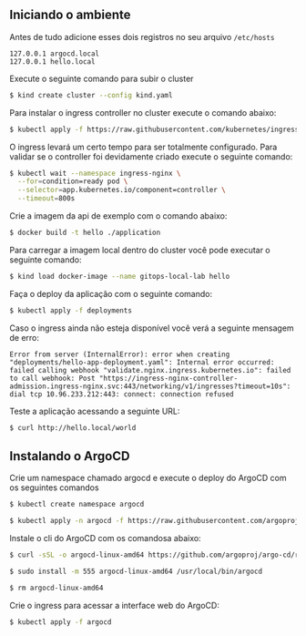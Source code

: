 ## Iniciando o ambiente

Antes de tudo adicione esses dois registros no seu arquivo `/etc/hosts`

```
127.0.0.1 argocd.local
127.0.0.1 hello.local
```

Execute o seguinte comando para subir o cluster

```bash
$ kind create cluster --config kind.yaml
```

Para instalar o ingress controller no cluster execute o comando abaixo:

```bash
$ kubectl apply -f https://raw.githubusercontent.com/kubernetes/ingress-nginx/main/deploy/static/provider/kind/deploy.yaml
```

O ingress levará um certo tempo para ser totalmente configurado. Para validar se o controller foi devidamente criado execute o seguinte comando:

```bash
$ kubectl wait --namespace ingress-nginx \
  --for=condition=ready pod \
  --selector=app.kubernetes.io/component=controller \
  --timeout=800s
```

Crie a imagem da api de exemplo com o comando abaixo:

```bash
$ docker build -t hello ./application
```

Para carregar a imagem local dentro do cluster você pode executar o seguinte comando:

```bash
$ kind load docker-image --name gitops-local-lab hello
```

Faça o deploy da aplicação com o seguinte comando:

```bash
$ kubectl apply -f deployments
```

Caso o ingress ainda não esteja disponível você verá a seguinte mensagem de erro:

```
Error from server (InternalError): error when creating "deployments/hello-app-deployment.yaml": Internal error occurred: failed calling webhook "validate.nginx.ingress.kubernetes.io": failed to call webhook: Post "https://ingress-nginx-controller-admission.ingress-nginx.svc:443/networking/v1/ingresses?timeout=10s": dial tcp 10.96.233.212:443: connect: connection refused
```

Teste a aplicação acessando a seguinte URL:

```bash
$ curl http://hello.local/world
```

## Instalando o ArgoCD

Crie um namespace chamado argocd e execute o deploy do ArgoCD com os seguintes comandos

```bash
$ kubectl create namespace argocd

$ kubectl apply -n argocd -f https://raw.githubusercontent.com/argoproj/argo-cd/stable/manifests/install.yaml
```

Instale o cli do ArgoCD com os comandosa abaixo:

```bash
$ curl -sSL -o argocd-linux-amd64 https://github.com/argoproj/argo-cd/releases/latest/download/argocd-linux-amd64

$ sudo install -m 555 argocd-linux-amd64 /usr/local/bin/argocd

$ rm argocd-linux-amd64
```

Crie o ingress para acessar a interface web do ArgoCD:

```bash
$ kubectl apply -f argocd
```